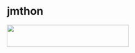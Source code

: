 # jmthon

<p align="left"><a href="https://heroku.com/deploy?template=https://github.com/k-40/roz"> <img src="https://img.shields.io/badge/Deploy%20To%20Heroku-purple?style=for-the-badge&logo=heroku" width="320" height="58.45"/></a></p>
